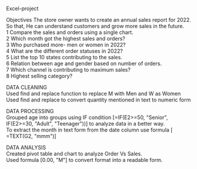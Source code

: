 Excel-project

Objectives
The store owner wants to create an annual sales report for 2022. So that, He can understand customers and grow more sales in the future.  
1 Compare the sales and orders using a single chart.  
2 Which month got the highest sales and orders?  
3 Who purchased more- men or women in 2022?  
4 What are the different order statuses in 2022?  
5 List the top 10 states contributing to the sales.  
6 Relation between age and gender based on number of orders.  
7 Which channel is contributing to maximum sales?  
8 Highest selling category?   

DATA CLEANING  
Used find and replace function to replace M with Men and W as Women  
Used find and replace to convert quantity mentioned in text to numeric form  

DATA PROCESSING  
Grouped age into groups using IF condition [=IF(E2>=50, "Senior", IF(E2>=30, "Adult", "Teenager"))] to analyze data in a better way.  
To extract the month in text form from the date column use formula [ =TEXT(G2, "mmm")]  

DATA ANALYSIS  
Created pivot table and chart to analyze Order Vs Sales.  
Used formula [0.00, "M"] to convert format into a readable form.  






